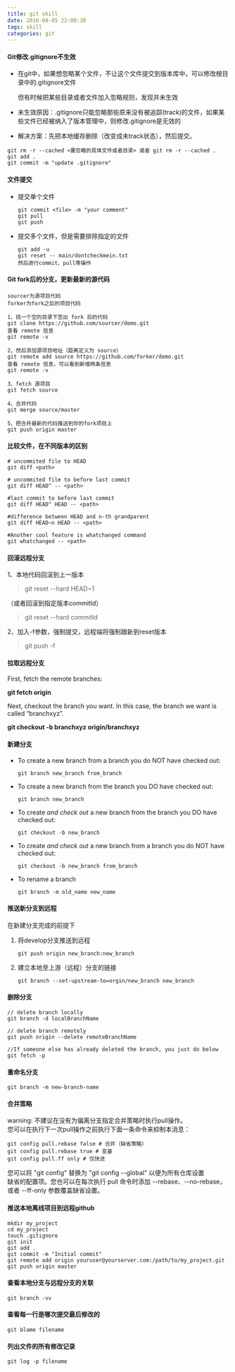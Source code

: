 ```yaml
---
title: git skill
date: 2016-08-05 22:00:30
tags: skill
categories: git
---
```


#### Git修改.gitignore不生效

- 在git中，如果想忽略某个文件，不让这个文件提交到版本库中，可以修改根目录中的.gitignore文件
  
  但有时候把某些目录或者文件加入忽略规则，发现并未生效

- 未生效原因：.gitignore只能忽略那些原来没有被追踪(track)的文件，如果某些文件已经被纳入了版本管理中，则修改.gitignore是无效的

- 解决方案：先把本地缓存删除（改变成未track状态），然后提交。

```
git rm -r --cached <要忽略的具体文件或者目录> 或者 git rm -r --cached . 
git add .
git commit -m "update .gitignore"
```

#### 文件提交

- 提交单个文件
  
  ```shell
  git commit <file> -m "your comment" 
  git pull
  git push
  ```

- 提交多个文件，但是需要排除指定的文件
  
  ```shell
  git add -u
  git reset -- main/dontcheckmein.txt
  然后进行commit、pull等操作
  ```

#### Git fork后的分支，更新最新的源代码

```shell
sourcer为源项目代码
forker为fork之后的项目代码

1、找一个空的目录下签出 fork 后的代码
git clone https://github.com/sourcer/demo.git
查看 remote 信息
git remote -v

2、然后添加源项目地址（距离定义为 source）
git remote add source https://github.com/forker/demo.git
查看 remote 信息，可以看到新增两条信息
git remote -v

3、fetch 源项目
git fetch source

4、合并代码
git merge source/master

5、把合并最新的代码推送到你的fork项目上
git push origin master
```

#### 比较文件，在不同版本的区别

```shell
# uncommited file to HEAD
git diff <path>

# uncommited file to before last commit
git diff HEAD^ -- <path>

#last commit to before last commit
git diff HEAD^ HEAD -- <path>

#difference between HEAD and n-th grandparent
git diff HEAD~n HEAD -- <path>

#Another cool feature is whatchanged command
git whatchanged -- <path>
```

#### 回滚远程分支

1、本地代码回滚到上一版本

> git reset --hard HEAD~1

（或者回滚到指定版本commitId）

> git reset --hard commitId

2、加入-f参数，强制提交，远程端将强制跟新到reset版本

>  git push -f

#### 拉取远程分支

First, fetch the remote branches:

**git fetch origin**

Next, checkout the branch you want. In this case, the branch we want is called “branchxyz”.

**git checkout -b branchxyz origin/branchxyz**

#### 新建分支

- To create a new branch from a branch you do NOT have checked out:
  
  `git branch new_branch from_branch`

- To create a new branch from the branch you DO have checked out:
  
  `git branch new_branch`

- To create *and check out* a new branch from the branch you DO have checked out:
  
  `git checkout -b new_branch`

- To create *and check out* a new branch from a branch you do NOT have checked out:
  
  `git checkout -b new_branch from_branch`

- To rename a branch
  
  `git branch -m old_name new_name`

#### 推送新分支到远程

在新建分支完成的前提下

1. 将develop分支推送到远程
   
   `git push origin new_branch:new_branch`

2. 建立本地至上游（远程）分支的链接
   
   `git branch --set-upstream-to=orgin/new_branch new_branch`

#### 删除分支

```shell
// delete branch locally
git branch -d localBranchName

// delete branch remotely
git push origin --delete remoteBranchName

//If someone else has already deleted the branch, you just do below
git fetch -p
```

#### 重命名分支

```shell
git branch -m new-branch-name
```

#### 合并策略

warning: 不建议在没有为偏离分支指定合并策略时执行pull操作。  
您可以在执行下一次pull操作之前执行下面一条命令来抑制本消息：

```shell
git config pull.rebase false # 合并（缺省策略）  
git config pull.rebase true # 变基  
git config pull.ff only # 仅快进
```

您可以将 "git config" 替换为 "git config --global" 以便为所有仓库设置  
缺省的配置项。您也可以在每次执行 pull 命令时添加 --rebase、--no-rebase，  
或者 --ff-only 参数覆盖缺省设置。

#### 推送本地离线项目到远程github

```shell
mkdir my_project
cd my_project
touch .gitignore
git init
git add .
git commit -m "Initial commit"
git remote add origin youruser@yourserver.com:/path/to/my_project.git
git push origin master
```

#### 查看本地分支与远程分支的关联

`git branch -vv`

#### 查看每一行是哪次提交最后修改的

```shell
git blame filename 
```

#### 列出文件的所有修改记录

```shell
git log -p filename
```

